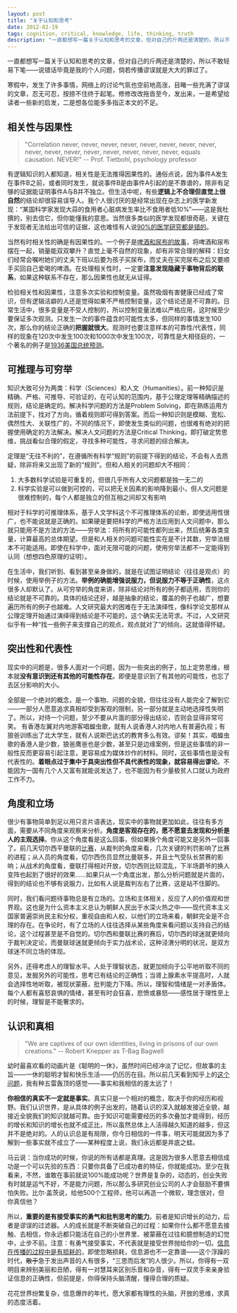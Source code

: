 ```yaml
---
layout: post
title: "关于认知和思考"
date: 2012-02-19
tags: cognition, critical, knowledge, life, thinking, truth
description: "一直都想写一篇关于认知和思考的文章，但对自己的斤两还是清楚的，所以不敢轻易下笔——说错话毕竟是我的个人问题，倘若传播谬误就是大大的罪过了。寒假中，发生了许多事情，网络上的讨论气氛也空前地高涨，目睹一些充满了谬误的文章，忍无可忍，按捺不住终于起笔。修修改改拖沓至今，发出来，一是希望给读者一些新的启发，二是想各位能多多指正本文的不足。"
---
```


一直都想写一篇关于认知和思考的文章，但对自己的斤两还是清楚的，所以不敢轻易下笔——说错话毕竟是我的个人问题，倘若传播谬误就是大大的罪过了。

寒假中，发生了许多事情，网络上的讨论气氛也空前地高涨，目睹一些充满了谬误的文章，忍无可忍，按捺不住终于起笔。修修改改拖沓至今，发出来，一是希望给读者一些新的启发，二是想各位能多多指正本文的不足。

## 相关性与因果性

> "Correlation never, never, never, never, never, never, never, never, never, never, never, never, never, never, never, never, equals causation. NEVER!"
> -- Prof. Tietbohl, psychology professor

有逻辑知识的人都知道，相关性是无法推得因果性的。通俗点说，因为事件A发生在事件B之前，或者同时发生，就说事件B是由事件A引起的是不靠谱的，除非有足够的证据能证明事件A与B并不独立。但生活中呢，有些**逻辑上不合理但直觉上很自然**的结论却很容易误导人。我个人很讨厌的是经常出现在杂志上的医学新发现：“某国科学家发现大蒜的食用者心脏病发生率比不食用者低10%”——这是我杜撰的，别去信它，但你能懂我的意思。当然很多类似的医学发现都很奇葩，关键在于发现者无法给出可信的证据，这也难怪有人说[90%的医学研究都是错的](http://www.geekonomics10000.com/566 "医学研究能当真么？")。

当然有时相关性的确是有因果性的。一个例子是[啤酒和尿布的故事](http://en.wikipedia.org/wiki/Association_rule_learning#Lore "Beer and diaper story")，将啤酒和尿布摆在一起，销量能双双攀升？直觉上毫不自然的现象，却有非常合理的解释：妇女们经常会嘱咐她们的丈夫下班以后要为孩子买尿布，而丈夫在买完尿布之后又要顺手买回自己爱喝的啤酒。在处理相关性时，一定要**注意发现隐藏于事物背后的联系**，如果这种联系不存在，那么因果性也就无从证得。

检验相关性和因果性，注意多次实验和控制变量。虽然吸烟有害健康已经成了常识，但有逻辑洁癖的人还是觉得如果不严格控制变量，这个结论还是不可靠的。日常生活中，很多变量是不受人控制的，所以控制变量法难以严格应用，这时候至少要保证多次观测。只发生一次的事件蕴含的可能性太多，但同样的事情发生100次，那么你的结论正确的**把握就很大**。观测时也要注意样本的可靠性/代表性，同样的现象在120次中发生100次和1000次中发生100次，可靠性是大相径庭的，一个著名的例子是[1936美国总统预测](http://drmatthewashton.com/2011/06/21/political-predictions-they-got-wrong-no21-the-literary-digest-predicts-that-landon-will-win-the-1936-election/)。

## 可推理与可穷举

知识大致可分为两类：科学（Sciences）和人文（Humanities）。前一种知识是精确、严格、可推导、可验证的，在可认知的范围内，基于公理定理等精确描述的规则，结论是确定的。解决科学问题的方法是Problem Solving，即在熟练运用方法前提下，找对了方向，循着规则即可得到答案。而后一种知识则是模糊、宽松、偶然性大、关联性广的，不同的情况下，即使发生类似的问题，也很难有绝对的把握使用确定的方法解决。解决人文问题的方法是Critical Thinking，即打破定势思维，挑战看似合理的假定，寻找多种可能性，寻求问题的综合解决。

定理是“无往不利的”，在遵循所有科学“规则”的前提下得到的结论，不会有人去质疑，除非将来又出现了新的“规则”。但和人相关的问题却大不相同：

1. 大多数科学试验是可重复的，但很几乎所有人文问题都是独一无二的
1. 科学实验是可以做到可控的，可以把无关因素的影响降到最小，但人文问题是很难控制的，每个人都是独立的但互相之间却又有影响

相对于科学的可推理体系，基于人文学科这个不可推理体系的论断，即使适用性很广，也不能说就是正确的。如果硬是要把科学的严格方法应用到人文问题中，那么就只能用不是方法的方法——穷举法：将所有的可能性都列出来，然后统筹各类变量，计算最高的总体期望。但是和人相关的问题可能性实在是不计其数，穷举法根本不可能适用。即使在科学中，面对无限可能的问题，使用穷举法都不一定能得到认同（想想四色原理的证明）。

在生活中，我们听到、看到甚至亲身做的，就是在试图证明结论（往往是观点）的时候，使用举例子的方法。**举例的确能增强说服力，但说服力不等于正确性**，这点很多人却默认了。从可穷举的角度来讲，除非结论对所有的例子都适用，否则你的结论就是不可靠的。具体的结论还好，越是抽象的结论，覆盖的例子也越广，想要遍历所有的例子也越难。人文研究最大的困难在于无法演绎性，像科学论文那样从公理定理开始通过演绎得到结论是不可能的，这个确实无法苛求。不过，人文研究似乎有一种“找一些例子来支撑自己的观点，观点就对了”的倾向，这就值得怀疑。

## 突出性和代表性

现实中的问题是，很多人面对一个问题，因为一些突出的例子，加上定势思维，根本就**没有意识到还有其他的可能性存在**。即便是意识到了有其他的可能性，也忘了去区分影响的大小。

全部是一个绝对的概念，是一个事物、问题的全貌，但往往没有人能完全了解到它——一部分人愿意追求真相却受到客观的限制，另一部分就是主动地选择性失明了。所以，对待一个问题，至少不要从片面的部分得出结论，否则会显得非常可笑。 有香港左翼对内地游客唱蝗虫歌，就有人说香港人对内地人有普遍仇视；有狼爸训练出了北大学生，就有人说斯巴达式的教育多么有效。谬矣！其实，唱蝗虫歌的香港人是少数，狼爸鹰爸也是少数，甚至只是边缘案例，但是这些事情的非一般性反而更容易引起注意，更容易成为媒体炒作的材料。同时，这些事情也是没有代表性的。**着眼点过于集中于具突出性但不具代表性的现象，就容易得出谬论**。不能因为一国有几个人又富有就能说发达了，也不能因为有少量极贫人口就认为政府工作不力。

## 角度和立场

很少有事物简单到足以用只言片语表达，现实中的事物就更加如此，往往有多方面，需要从不同角度来观察来分析。**角度是客观存在的，愿不愿意去发现和分析是人的主观选择**。你从这个角度看是这么回事，但如果换个角度可能又是另外一回事了。前几天切尔西平曼联的[比赛](http://www.bbc.co.uk/sport/0/football/16779082 "Chelsea 3-3 Manchester United")，从裁判的角度来看，几次关键的判罚影响了比赛的进程；从人员的角度看，切尔西伤员显然比曼联多，并且士气受队长禁赛的影响；从战术的角度看，曼联打得相对开放，切尔西则比较混乱，下半场爵爷的换人变阵也起到了很好的效果……如果只从一个角度出发，那么分析问题就是片面的，得到的结论也不够有说服力，比如有人说是裁判左右了比赛，这是站不住脚的。

同时，我们看问题待事物总是有立场的。立场和主体相关，反应了人的价值观和世界观。这也是为什么资本主义总认为朝鲜人民出于水深火热之中——现代资本主义国家普遍崇尚民主和分权，重视自由和人权，以他们的立场来看，朝鲜完全是不合理的存在。在争论时，有了立场的人往往选择从某些角度来看问题以支持自己的结论，这个过程甚至是不自觉的。切尔西和曼联比赛的赛后，切尔西的球迷就更倾向于裁判决定论，而曼联球迷就更倾向于实力战术论，这种泾渭分明的状况，是双方球迷不同立场的体现。

另外，还得考虑人的理智水平。人处于理智状态，就更加倾向于公平地听取不同的意见，发掘另外的可能性，思考已有结论的正确性；当肾上腺素水平提高时，人就会选择性地听取，被现状蒙蔽，批判能力下降。所以，理智和情绪是一对矛盾体。每个人都有喜怒哀惧的情绪，甚至有时会狂喜，悲愤或暴怒——感性居于理性至上的时候，理智是不能奢求的。

## 认识和真相

> "We are captives of our own identities, living in prisons of our own creations."
> -- Robert Knepper as T-Bag Bagwell

幼时最喜欢看的动画片是《聪明的一休》，虽然时间已经冲淡了记忆，但故事的主旨——一休的聪明才智和快乐生活——仍历历在目。所以前几天看到知乎上的[这个问题](http://www.zhihu.com/question/19908105)，我有种五雷轰顶的感觉——事实和我相信的差太远了！

**你相信的真实不一定就是事实**。真实只是一个相对的概念，取决于你的经历和视野。我们认识世界，是从具体的例子出发的，随着认识的深入就越发接近全貌，越接近全貌我们的知识就越可靠。由于知识可能需要经历的多次叠加才能得到，经历的增长和知识的增长也就不成正比，所以虽然总体上人活得越久知道的越多，但这并不是绝对的。人的认识总是有局限，你今日相信的一件事，明天可能就因为多了解到一些事实就不成立了——某种程度上说，我们永远都是井底之蛙。

马云说：当你成功的时候，你说的所有话都是真理。这是因为很多人愿意去相信成功是一个可以先验的东西：只要你具备了已成功者的特征，你就能成功。至少在我看来，不然，谁敢在事前就说100%能成功呢？世界是复杂的，动态的，创业失败有时就是运气不好，不是能力问题，所以那么多研究创业公司的人才会鼓励不要惧怕失败。比尔·盖茨说，给他500个工程师，他可以再造一个微软，理念很对，但你真信他？

所以，**重要的是有接受事实的勇气和批判思考的能力**。前者是知识增长的动力，后者是谬误的过滤器。人的成长就是不断突破自己的过程：如果你什么都不愿意去接触、去相信，你永远都只能活在自己的小世界里、被蒙蔽在过往和臆想制造的幻觉中，止步不前。注意：有勇气接受事实，不代表就是接受世界抛给你的一切。[信息在传播的过程中是有损耗的](http://xianqu.org/2011/05/what-affect-infomation-spread/ "是什么在影响着信息的准确性")，即使忽略损耗，信息源也不一定靠谱——这个浮躁的时代，<del>敢于</del>急于发出声音的人有很多，“三思而后发”的人很少。所以，你得有一双明目来辨别美丽和丑陋，得有一对慧耳来区别乐音和杂音，得有一双灵手来亲身验证信息的正确性，但前提是，你得保持头脑清醒，懂得合理的质疑。

花花世界纷繁复杂，信息爆炸的年代，愿大家都有理性的头脑，开放的思维，求真的态度活着。
